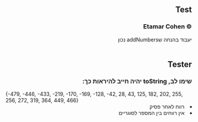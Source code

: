 <div dir="rtl">
  
## Test
### © Etamar Cohen
יעבוד בהנחה שaddNumbers נכון <br>
<br>

## Tester
### שימו לב, toString יהיה חייב להיראות כך:

<div dir="ltr">
{-479, -446, -433, -219, -170, -169, -128, -42, 28, 43, 125, 182, 202, 255, 256, 272, 319, 364, 449, 466} <br>
</div>
<li> רווח לאחר פסיק
<li>  אין רווחים בין המספר לסוגריים
